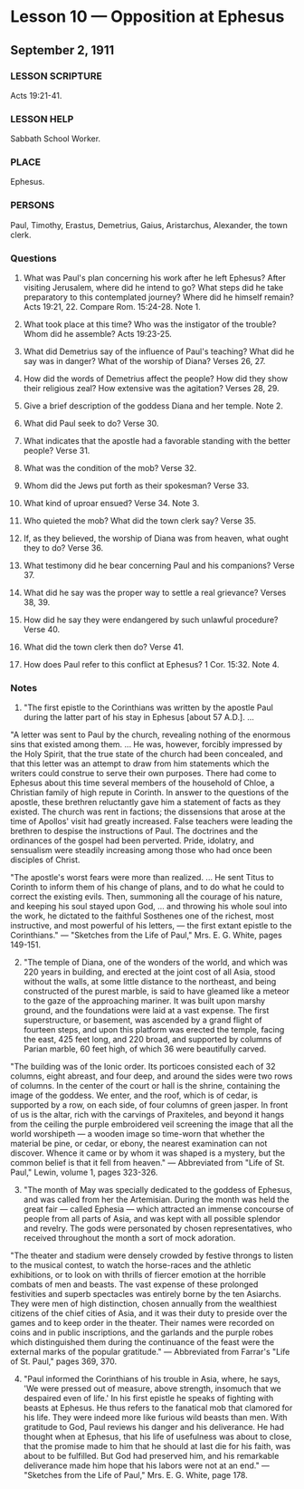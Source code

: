 # Lesson 10 — Opposition at Ephesus
## September 2, 1911

### LESSON SCRIPTURE
Acts 19:21-41.

### LESSON HELP
Sabbath School Worker.

### PLACE
Ephesus.

### PERSONS
Paul, Timothy, Erastus, Demetrius, Gaius, Aristarchus, Alexander, the town clerk.

### Questions

1. What was Paul's plan concerning his work after he left Ephesus? After visiting Jerusalem, where did he intend to go? What steps did he take preparatory to this contemplated journey? Where did he himself remain? Acts 19:21, 22. Compare Rom. 15:24-28. Note 1.

2. What took place at this time? Who was the instigator of the trouble? Whom did he assemble? Acts 19:23-25.

3. What did Demetrius say of the influence of Paul's teaching? What did he say was in danger? What of the worship of Diana? Verses 26, 27.

4. How did the words of Demetrius affect the people? How did they show their religious zeal? How extensive was the agitation? Verses 28, 29.

5. Give a brief description of the goddess Diana and her temple. Note 2.

6. What did Paul seek to do? Verse 30.

7. What indicates that the apostle had a favorable standing with the better people? Verse 31.

8. What was the condition of the mob? Verse 32.

9. Whom did the Jews put forth as their spokesman? Verse 33.

10. What kind of uproar ensued? Verse 34. Note 3.

11. Who quieted the mob? What did the town clerk say? Verse 35.

12. If, as they believed, the worship of Diana was from heaven, what ought they to do? Verse 36.

13. What testimony did he bear concerning Paul and his companions? Verse 37.

14. What did he say was the proper way to settle a real grievance? Verses 38, 39.

15. How did he say they were endangered by such unlawful procedure? Verse 40.

16. What did the town clerk then do? Verse 41.

17. How does Paul refer to this conflict at Ephesus? 1 Cor. 15:32. Note 4.

### Notes

1. "The first epistle to the Corinthians was written by the apostle Paul during the latter part of his stay in Ephesus [about 57 A.D.]. ...

"A letter was sent to Paul by the church, revealing nothing of the enormous sins that existed among them. ... He was, however, forcibly impressed by the Holy Spirit, that the true state of the church had been concealed, and that this letter was an attempt to draw from him statements which the writers could construe to serve their own purposes. There had come to Ephesus about this time several members of the household of Chloe, a Christian family of high repute in Corinth. In answer to the questions of the apostle, these brethren reluctantly gave him a statement of facts as they existed. The church was rent in factions; the dissensions that arose at the time of Apollos' visit had greatly increased. False teachers were leading the brethren to despise the instructions of Paul. The doctrines and the ordinances of the gospel had been perverted. Pride, idolatry, and sensualism were steadily increasing among those who had once been disciples of Christ.

"The apostle's worst fears were more than realized. ... He sent Titus to Corinth to inform them of his change of plans, and to do what he could to correct the existing evils. Then, summoning all the courage of his nature, and keeping his soul stayed upon God, ... and throwing his whole soul into the work, he dictated to the faithful Sosthenes one of the richest, most instructive, and most powerful of his letters, — the first extant epistle to the Corinthians." — "Sketches from the Life of Paul," Mrs. E. G. White, pages 149-151.

2. "The temple of Diana, one of the wonders of the world, and which was 220 years in building, and erected at the joint cost of all Asia, stood without the walls, at some little distance to the northeast, and being constructed of the purest marble, is said to have gleamed like a meteor to the gaze of the approaching mariner. It was built upon marshy ground, and the foundations were laid at a vast expense. The first superstructure, or basement, was ascended by a grand flight of fourteen steps, and upon this platform was erected the temple, facing the east, 425 feet long, and 220 broad, and supported by columns of Parian marble, 60 feet high, of which 36 were beautifully carved.

"The building was of the Ionic order. Its porticoes consisted each of 32 columns, eight abreast, and four deep, and around the sides were two rows of columns. In the center of the court or hall is the shrine, containing the image of the goddess. We enter, and the roof, which is of cedar, is supported by a row, on each side, of four columns of green jasper. In front of us is the altar, rich with the carvings of Praxiteles, and beyond it hangs from the ceiling the purple embroidered veil screening the image that all the world worshipeth — a wooden image so time-worn that whether the material be pine, or cedar, or ebony, the nearest examination can not discover. Whence it came or by whom it was shaped is a mystery, but the common belief is that it fell from heaven." — Abbreviated from "Life of St. Paul," Lewin, volume 1, pages 323-326.

3. "The month of May was specially dedicated to the goddess of Ephesus, and was called from her the Artemisian. During the month was held the great fair — called Ephesia — which attracted an immense concourse of people from all parts of Asia, and was kept with all possible splendor and revelry. The gods were personated by chosen representatives, who received throughout the month a sort of mock adoration.

"The theater and stadium were densely crowded by festive throngs to listen to the musical contest, to watch the horse-races and the athletic exhibitions, or to look on with thrills of fiercer emotion at the horrible combats of men and beasts. The vast expense of these prolonged festivities and superb spectacles was entirely borne by the ten Asiarchs. They were men of high distinction, chosen annually from the wealthiest citizens of the chief cities of Asia, and it was their duty to preside over the games and to keep order in the theater. Their names were recorded on coins and in public inscriptions, and the garlands and the purple robes which distinguished them during the continuance of the feast were the external marks of the popular gratitude." — Abbreviated from Farrar's "Life of St. Paul," pages 369, 370.

4. "Paul informed the Corinthians of his trouble in Asia, where, he says, 'We were pressed out of measure, above strength, insomuch that we despaired even of life.' In his first epistle he speaks of fighting with beasts at Ephesus. He thus refers to the fanatical mob that clamored for his life. They were indeed more like furious wild beasts than men. With gratitude to God, Paul reviews his danger and his deliverance. He had thought when at Ephesus, that his life of usefulness was about to close, that the promise made to him that he should at last die for his faith, was about to be fulfilled. But God had preserved him, and his remarkable deliverance made him hope that his labors were not at an end." — "Sketches from the Life of Paul," Mrs. E. G. White, page 178.